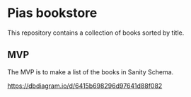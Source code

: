 # Pias bookstore

This repository contains a collection of books sorted by title. 

## MVP
The MVP is to make a list of the books in Sanity Schema.


<!-- computer modeling -- link to diagram -->
https://dbdiagram.io/d/6415b698296d97641d88f082
